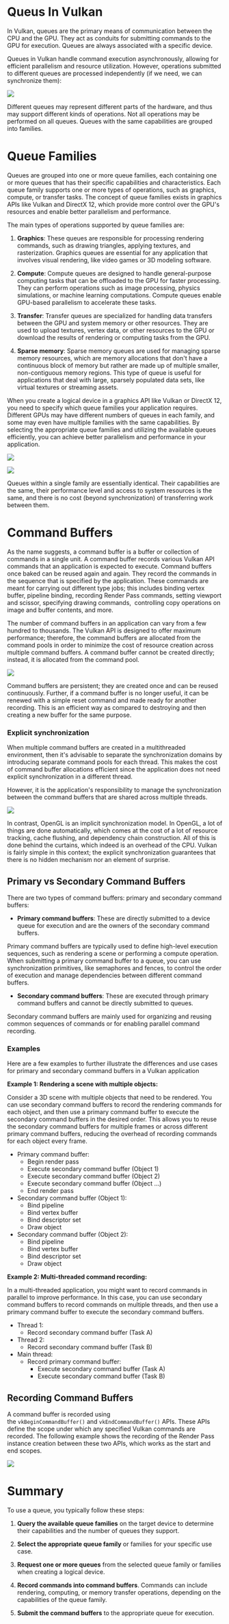 # Queus In Vulkan

In Vulkan, queues are the primary means of communication between the CPU and the GPU. They act as conduits for submitting commands to the GPU for execution. Queues are always associated with a specific device. 

Queues in Vulkan handle command execution asynchronously, allowing for efficient parallelism and resource utilization. However, operations submitted to different queues are processed independently (if we need, we can synchronize them):

![](./static/queue_1.png)

Different queues may represent different parts of the hardware, and thus may support different kinds of operations. Not all operations may be performed on all queues. Queues with the same capabilities are grouped into families.

# Queue Families

Queues are grouped into one or more queue families, each containing one or more queues that has their specific capabilities and characteristics. Each queue family supports one or more types of operations, such as graphics, compute, or transfer tasks. The concept of queue families exists in graphics APIs like Vulkan and DirectX 12, which provide more control over the GPU's resources and enable better parallelism and performance.

The main types of operations supported by queue families are:

1.  **Graphics**: These queues are responsible for processing rendering commands, such as drawing triangles, applying textures, and rasterization. Graphics queues are essential for any application that involves visual rendering, like video games or 3D modeling software.

2.  **Compute**: Compute queues are designed to handle general-purpose computing tasks that can be offloaded to the GPU for faster processing. They can perform operations such as image processing, physics simulations, or machine learning computations. Compute queues enable GPU-based parallelism to accelerate these tasks.
   
3.  **Transfer**: Transfer queues are specialized for handling data transfers between the GPU and system memory or other resources. They are used to upload textures, vertex data, or other resources to the GPU or download the results of rendering or computing tasks from the GPU.

4.  **Sparse memory**: Sparse memory queues are used for managing sparse memory resources, which are memory allocations that don't have a continuous block of memory but rather are made up of multiple smaller, non-contiguous memory regions. This type of queue is useful for applications that deal with large, sparsely populated data sets, like virtual textures or streaming assets.

When you create a logical device in a graphics API like Vulkan or DirectX 12, you need to specify which queue families your application requires. Different GPUs may have different numbers of queues in each family, and some may even have multiple families with the same capabilities. By selecting the appropriate queue families and utilizing the available queues efficiently, you can achieve better parallelism and performance in your application.

![](./static/queue_2.png)

![](./static/queue_3.png)

Queues within a single family are essentially identical. Their capabilities are the same, their performance level and access to system resources is the same, and there is no cost (beyond synchronization) of transferring work between them.

# Command Buffers

As the name suggests, a command buffer is a buffer or collection of commands in a single unit. A command buffer records various Vulkan API commands that an application is expected to execute. Command buffers once baked can be reused again and again. They record the commands in the sequence that is specified by the application. These commands are meant for carrying out different type jobs; this includes binding vertex buffer, pipeline binding, recording Render Pass commands, setting viewport and scissor, specifying drawing commands,  controlling copy operations on image and buffer contents, and more.

The number of command buffers in an application can vary from a few hundred to thousands. The Vulkan API is designed to offer maximum performance; therefore, the command buffers are allocated from the command pools in order to minimize the cost of resource creation across multiple command buffers. A command buffer cannot be created directly; instead, it is allocated from the command pool.

![](./static/command_1.png)

Command buffers are persistent; they are created once and can be reused continuously. Further, if a command buffer is no longer useful, it can be renewed with a simple reset command and made ready for another recording. This is an efficient way as compared to destroying and then creating a new buffer for the same purpose.

### Explicit synchronization

When multiple command buffers are created in a multithreaded environment, then it's advisable to separate the synchronization domains by introducing separate command pools for each thread. This makes the cost of command buffer allocations efficient since the application does not need explicit synchronization in a different thread.

However, it is the application's responsibility to manage the synchronization between the command buffers that are shared across multiple threads.

![](./static/command_2.png)

In contrast, OpenGL is an implicit synchronization model. In OpenGL, a lot of things are done automatically, which comes at the cost of a lot of resource tracking, cache flushing, and dependency chain construction. All of this is done behind the curtains, which indeed is an overhead of the CPU. Vulkan is fairly simple in this context; the explicit synchronization guarantees that there is no hidden mechanism nor an element of surprise.

## Primary vs Secondary Command Buffers

There are two types of command buffers: primary and secondary command buffers:

-  **Primary command buffers**: These are directly submitted to a device queue for execution and are the owners of the secondary command buffers.

Primary command buffers are typically used to define high-level execution sequences, such as rendering a scene or performing a compute operation. When submitting a primary command buffer to a queue, you can use synchronization primitives, like semaphores and fences, to control the order of execution and manage dependencies between different command buffers.

-  **Secondary command buffers**: These are executed through primary command buffers and cannot be directly submitted to queues.

Secondary command buffers are mainly used for organizing and reusing common sequences of commands or for enabling parallel command recording.

### Examples

Here are a few examples to further illustrate the differences and use cases for primary and secondary command buffers in a Vulkan application

**Example 1: Rendering a scene with multiple objects:** 

Consider a 3D scene with multiple objects that need to be rendered. You can use secondary command buffers to record the rendering commands for each object, and then use a primary command buffer to execute the secondary command buffers in the desired order. This allows you to reuse the secondary command buffers for multiple frames or across different primary command buffers, reducing the overhead of recording commands for each object every frame.

-   Primary command buffer:
    -   Begin render pass
    -   Execute secondary command buffer (Object 1)
    -   Execute secondary command buffer (Object 2)
    -   Execute secondary command buffer (Object ...)
    -   End render pass
-   Secondary command buffer (Object 1):
    -   Bind pipeline
    -   Bind vertex buffer
    -   Bind descriptor set
    -   Draw object
-   Secondary command buffer (Object 2):
    -   Bind pipeline
    -   Bind vertex buffer
    -   Bind descriptor set
    -   Draw object

**Example 2: Multi-threaded command recording:**

In a multi-threaded application, you might want to record commands in parallel to improve performance. In this case, you can use secondary command buffers to record commands on multiple threads, and then use a primary command buffer to execute the secondary command buffers.

-   Thread 1:
    -   Record secondary command buffer (Task A)
-   Thread 2:
    -   Record secondary command buffer (Task B)
-   Main thread:
    -   Record primary command buffer:
        -   Execute secondary command buffer (Task A)
        -   Execute secondary command buffer (Task B)

## Recording Command Buffers

A command buffer is recorded using the `vkBeginCommandBuffer()` and `vkEndCommandBuffer()` APIs. These APIs define the scope under which any specified Vulkan commands are recorded. The following example shows the recording of the Render Pass instance creation between these two APIs, which works as the start and end scopes.

![](./static/command_3.png)


# Summary

To use a queue, you typically follow these steps:

1.  **Query the available queue families** on the target device to determine their capabilities and the number of queues they support.
   
2.  **Select the appropriate queue family** or families for your specific use case.
   
3.  **Request one or more queues** from the selected queue family or families when creating a logical device.
   
4.  **Record commands into command buffers**. Commands can include rendering, computing, or memory transfer operations, depending on the capabilities of the queue family.
   
5.  **Submit the command buffers** to the appropriate queue for execution.
